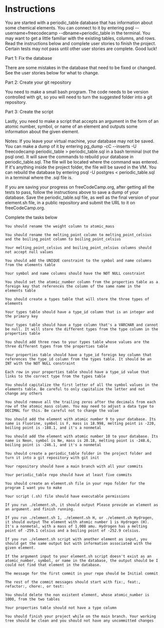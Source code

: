 # Instructions

You are started with a periodic_table database that has information about some chemical elements. You can connect to it by entering psql --username=freecodecamp --dbname=periodic_table in the terminal. You may want to get a little familiar with the existing tables, columns, and rows. Read the instructions below and complete user stories to finish the project. Certain tests may not pass until other user stories are complete. Good luck!

Part 1: Fix the database

There are some mistakes in the database that need to be fixed or changed. See the user stories below for what to change.

Part 2: Create your git repository

You need to make a small bash program. The code needs to be version controlled with git, so you will need to turn the suggested folder into a git repository.

Part 3: Create the script

Lastly, you need to make a script that accepts an argument in the form of an atomic number, symbol, or name of an element and outputs some information about the given element.

Notes:
If you leave your virtual machine, your database may not be saved. You can make a dump of it by entering pg_dump -cC --inserts -U freecodecamp periodic_table > periodic_table.sql in a bash terminal (not the psql one). It will save the commands to rebuild your database in periodic_table.sql. The file will be located where the command was entered. If it's anything inside the project folder, the file will be saved in the VM. You can rebuild the database by entering psql -U postgres < periodic_table.sql in a terminal where the .sql file is.

If you are saving your progress on freeCodeCamp.org, after getting all the tests to pass, follow the instructions above to save a dump of your database. Save the periodic_table.sql file, as well as the final version of your element.sh file, in a public repository and submit the URL to it on freeCodeCamp.org.

Complete the tasks below

    You should rename the weight column to atomic_mass

    You should rename the melting_point column to melting_point_celsius and the boiling_point column to boiling_point_celsius

    Your melting_point_celsius and boiling_point_celsius columns should not accept null values

    You should add the UNIQUE constraint to the symbol and name columns from the elements table

    Your symbol and name columns should have the NOT NULL constraint

    You should set the atomic_number column from the properties table as a foreign key that references the column of the same name in the elements table

    You should create a types table that will store the three types of elements

    Your types table should have a type_id column that is an integer and the primary key

    Your types table should have a type column that's a VARCHAR and cannot be null. It will store the different types from the type column in the properties table

    You should add three rows to your types table whose values are the three different types from the properties table

    Your properties table should have a type_id foreign key column that references the type_id column from the types table. It should be an INT with the NOT NULL constraint

    Each row in your properties table should have a type_id value that links to the correct type from the types table

    You should capitalize the first letter of all the symbol values in the elements table. Be careful to only capitalize the letter and not change any others

    You should remove all the trailing zeros after the decimals from each row of the atomic_mass column. You may need to adjust a data type to DECIMAL for this. Be careful not to change the value

    You should add the element with atomic number 9 to your database. Its name is Fluorine, symbol is F, mass is 18.998, melting point is -220, boiling point is -188.1, and it's a nonmetal

    You should add the element with atomic number 10 to your database. Its name is Neon, symbol is Ne, mass is 20.18, melting point is -248.6, boiling point is -246.1, and it's a nonmetal

    You should create a periodic_table folder in the project folder and turn it into a git repository with git init

    Your repository should have a main branch with all your commits

    Your periodic_table repo should have at least five commits

    You should create an element.sh file in your repo folder for the program I want you to make

    Your script (.sh) file should have executable permissions

    If you run ./element.sh, it should output Please provide an element as an argument. and finish running.

    If you run ./element.sh 1, ./element.sh H, or ./element.sh Hydrogen, it should output The element with atomic number 1 is Hydrogen (H). It's a nonmetal, with a mass of 1.008 amu. Hydrogen has a melting point of -259.1 celsius and a boiling point of -252.9 celsius.

    If you run ./element.sh script with another element as input, you should get the same output but with information associated with the given element.

    If the argument input to your element.sh script doesn't exist as an atomic_number, symbol, or name in the database, the output should be I could not find that element in the database.

    The message for the first commit in your repo should be Initial commit

    The rest of the commit messages should start with fix:, feat:, refactor:, chore:, or test:

    You should delete the non existent element, whose atomic_number is 1000, from the two tables

    Your properties table should not have a type column

    You should finish your project while on the main branch. Your working tree should be clean and you should not have any uncommitted changes
